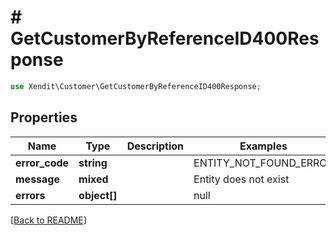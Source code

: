 # # GetCustomerByReferenceID400Response


```php
use Xendit\Customer\GetCustomerByReferenceID400Response;
```
## Properties

| Name | Type | Description | Examples | Notes |
| ------------ | ------------- | ------------- | ------------- | -------------|
| **error_code** | **string** |  | ENTITY_NOT_FOUND_ERROR |  |
| **message** | **mixed** |  | Entity does not exist |  |
| **errors** | **object[]** |  | null |  [optional] |


[[Back to README]](../../README.md)
